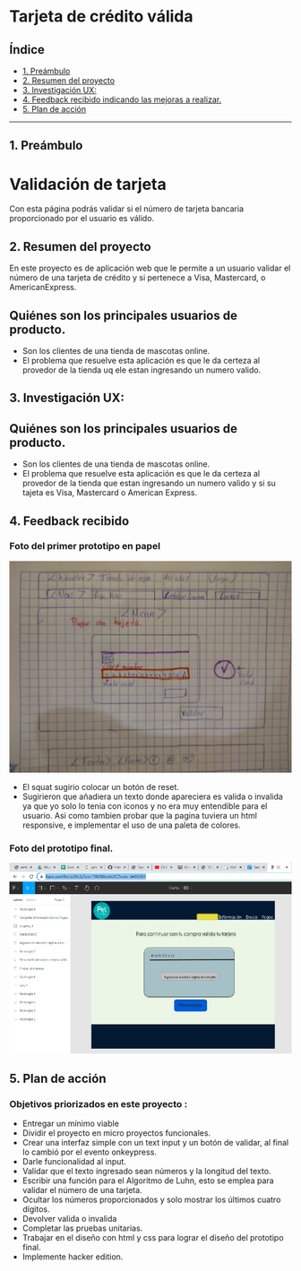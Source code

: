 # Tarjeta de crédito válida

## Índice

* [1. Preámbulo](#1-preámbulo)
* [2. Resumen del proyecto](#2-resumen-del-proyecto)
* [3. Investigación UX:](#3-investigacion-ux)
* [4. Feedback recibido indicando las mejoras a realizar.](#4-feedback-recibido)
* [5. Plan de acción](#5-Plan-de-accion)


***

## 1. Preámbulo
# Validación de tarjeta
Con esta página podrás validar si el número de tarjeta bancaria proporcionado por el usuario  es válido.

## 2. Resumen del proyecto

En este proyecto es de  aplicación web que le permite a un usuario validar el número de una tarjeta de crédito y si pertenece a Visa, Mastercard, o AmericanExpress.


## Quiénes son los principales usuarios de producto.
* Son los clientes de una tienda de mascotas online.
* El problema que resuelve esta aplicación es que le da certeza al provedor de la tienda uq ele estan ingresando un numero valido.

## 3. Investigación UX:

## Quiénes son los principales usuarios de producto.
* Son los clientes de una tienda de mascotas online.
* El problema que resuelve esta aplicación es que le da certeza al provedor de la tienda que estan ingresando un numero valido y si su tajeta es Visa, Mastercard o American Express.

## 4. Feedback recibido

### Foto del primer prototipo en papel 
![prototipo de Baja fidelidad](https://github.com/VictoriaTejeda/CDMX011-card-validation/blob/master/src/images/prototipo1.jpg)

* El squat sugirio colocar un botón de reset.
* Sugirieron que añadiera un texto donde apareciera es valida o invalida ya que yo solo lo tenia con iconos y no era muy entendible para el usuario. Asi como tambien probar que la pagina tuviera un html responsive, e implementar el uso de una paleta de colores.

 ### Foto del prototipo final.
![prototipo de Baja fidelidad](https://github.com/VictoriaTejeda/CDMX011-card-validation/blob/master/src/images/prototipo2.jpg)


## 5. Plan de acción

### Objetivos priorizados en este proyecto :

* Entregar un mínimo viable
* Dividir el proyecto en micro proyectos funcionales.
* Crear una interfaz simple con un text input y un botón de validar, al final lo cambió por el evento onkeypress.
* Darle funcionalidad al input.
* Validar que el texto ingresado sean números y la longitud del texto.
* Escribir una función para el Algoritmo de Luhn, esto se emplea para validar el número de una tarjeta. 
* Ocultar los números proporcionados y solo mostrar los últimos cuatro dígitos.
* Devolver valida o invalida 
* Completar las pruebas unitarias.
* Trabajar en el diseño con html y css para lograr el diseño del prototipo final.
* Implemente hacker edition.

